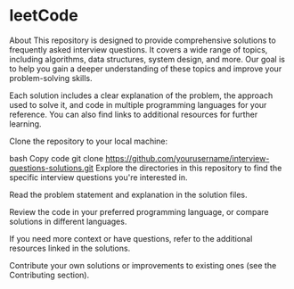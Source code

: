 # leetCode
About
This repository is designed to provide comprehensive solutions to frequently asked interview questions. It covers a wide range of topics, including algorithms, data structures, system design, and more. Our goal is to help you gain a deeper understanding of these topics and improve your problem-solving skills.

Each solution includes a clear explanation of the problem, the approach used to solve it, and code in multiple programming languages for your reference. You can also find links to additional resources for further learning.




Clone the repository to your local machine:

bash
Copy code
git clone https://github.com/yourusername/interview-questions-solutions.git
Explore the directories in this repository to find the specific interview questions you're interested in.

Read the problem statement and explanation in the solution files.

Review the code in your preferred programming language, or compare solutions in different languages.

If you need more context or have questions, refer to the additional resources linked in the solutions.

Contribute your own solutions or improvements to existing ones (see the Contributing section).
